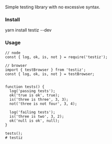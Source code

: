  
Simple testing library with no excessive syntax.

### Install

   yarn install testiz --dev

    
### Usage

    // node
    const { log, ok, is, not } = require('testiz');

    // browser
    import { testBrowser } from 'testiz';
    const { log, ok, is, not } = testBrowser;
    
    
    function tests() {
      log('passing tests');
      ok('true is ok', true);
      is('three is three', 3, 3);
      not('three is not four', 3, 4);

      log('failing tests');
      is('three is two', 3, 2);
      ok('null is ok', null);
    }

    tests();
    # testiz
